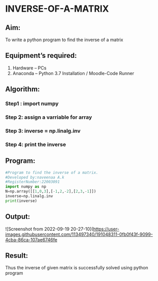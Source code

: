 # INVERSE-OF-A-MATRIX
## Aim:
To write a python program to find the inverse of a matrix
## Equipment’s required:
1. 	Hardware – PCs
2. 	Anaconda – Python 3.7 Installation / Moodle-Code Runner
## Algorithm:
### Step1 : import numpy
### Step 2: assign a varriable for array
### Step 3: inverse = np.linalg.inv
### Step 4: print the inverse

## Program:
```python
#Program to find the inverse of a matrix.
#Developed by:naveenaa A.k
#RegisterNumber:22003091
import numpy as np
N=np.array([[1,0,3],[-1,2,-2],[2,3,-1]])
inverse=np.linalg.inv
print(inverse)
```
## Output:
![Screenshot from 2022-09-19 20-27-10](https://user-images.githubusercontent.com/113497340/191048311-0fb0f43f-9099-4cba-86ca-107ae6746fe

## Result:
Thus the inverse of given matrix is successfully solved using python program

